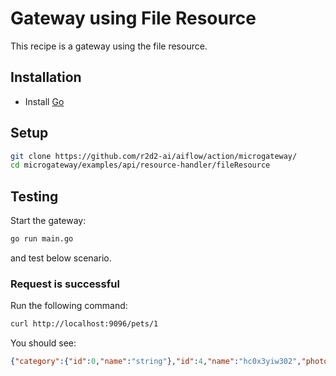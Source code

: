 # Gateway using File Resource
This recipe is a gateway using the file resource.

## Installation
* Install [Go](https://golang.org/)

## Setup
```bash
git clone https://github.com/r2d2-ai/aiflow/action/microgateway/
cd microgateway/examples/api/resource-handler/fileResource
```

## Testing

Start the gateway:
```bash
go run main.go
```
and test below scenario.

### Request is successful
Run the following command:
```bash
curl http://localhost:9096/pets/1
```

You should see:
```json
{"category":{"id":0,"name":"string"},"id":4,"name":"hc0x3yiw302","photoUrls":["string"],"status":"available","tags":[{"id":0,"name":"string"}]}
```
